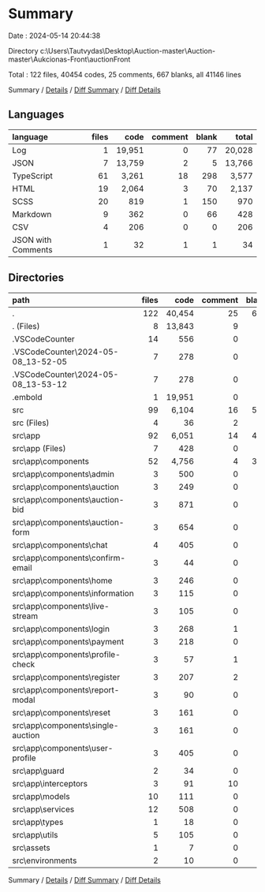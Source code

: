 # Summary

Date : 2024-05-14 20:44:38

Directory c:\\Users\\Tautvydas\\Desktop\\Auction-master\\Auction-master\\Aukcionas-Front\\auctionFront

Total : 122 files,  40454 codes, 25 comments, 667 blanks, all 41146 lines

Summary / [Details](details.md) / [Diff Summary](diff.md) / [Diff Details](diff-details.md)

## Languages
| language | files | code | comment | blank | total |
| :--- | ---: | ---: | ---: | ---: | ---: |
| Log | 1 | 19,951 | 0 | 77 | 20,028 |
| JSON | 7 | 13,759 | 2 | 5 | 13,766 |
| TypeScript | 61 | 3,261 | 18 | 298 | 3,577 |
| HTML | 19 | 2,064 | 3 | 70 | 2,137 |
| SCSS | 20 | 819 | 1 | 150 | 970 |
| Markdown | 9 | 362 | 0 | 66 | 428 |
| CSV | 4 | 206 | 0 | 0 | 206 |
| JSON with Comments | 1 | 32 | 1 | 1 | 34 |

## Directories
| path | files | code | comment | blank | total |
| :--- | ---: | ---: | ---: | ---: | ---: |
| . | 122 | 40,454 | 25 | 667 | 41,146 |
| . (Files) | 8 | 13,843 | 9 | 31 | 13,883 |
| .VSCodeCounter | 14 | 556 | 0 | 52 | 608 |
| .VSCodeCounter\\2024-05-08_13-52-05 | 7 | 278 | 0 | 26 | 304 |
| .VSCodeCounter\\2024-05-08_13-53-12 | 7 | 278 | 0 | 26 | 304 |
| .embold | 1 | 19,951 | 0 | 77 | 20,028 |
| src | 99 | 6,104 | 16 | 507 | 6,627 |
| src (Files) | 4 | 36 | 2 | 5 | 43 |
| src\\app | 92 | 6,051 | 14 | 498 | 6,563 |
| src\\app (Files) | 7 | 428 | 0 | 31 | 459 |
| src\\app\\components | 52 | 4,756 | 4 | 337 | 5,097 |
| src\\app\\components\\admin | 3 | 500 | 0 | 31 | 531 |
| src\\app\\components\\auction | 3 | 249 | 0 | 22 | 271 |
| src\\app\\components\\auction-bid | 3 | 871 | 0 | 53 | 924 |
| src\\app\\components\\auction-form | 3 | 654 | 0 | 24 | 678 |
| src\\app\\components\\chat | 4 | 405 | 0 | 42 | 447 |
| src\\app\\components\\confirm-email | 3 | 44 | 0 | 5 | 49 |
| src\\app\\components\\home | 3 | 246 | 0 | 19 | 265 |
| src\\app\\components\\information | 3 | 115 | 0 | 17 | 132 |
| src\\app\\components\\live-stream | 3 | 105 | 0 | 7 | 112 |
| src\\app\\components\\login | 3 | 268 | 1 | 9 | 278 |
| src\\app\\components\\payment | 3 | 218 | 0 | 15 | 233 |
| src\\app\\components\\profile-check | 3 | 57 | 1 | 6 | 64 |
| src\\app\\components\\register | 3 | 207 | 2 | 12 | 221 |
| src\\app\\components\\report-modal | 3 | 90 | 0 | 12 | 102 |
| src\\app\\components\\reset | 3 | 161 | 0 | 13 | 174 |
| src\\app\\components\\single-auction | 3 | 161 | 0 | 14 | 175 |
| src\\app\\components\\user-profile | 3 | 405 | 0 | 36 | 441 |
| src\\app\\guard | 2 | 34 | 0 | 6 | 40 |
| src\\app\\interceptors | 3 | 91 | 10 | 10 | 111 |
| src\\app\\models | 10 | 111 | 0 | 11 | 122 |
| src\\app\\services | 12 | 508 | 0 | 88 | 596 |
| src\\app\\types | 1 | 18 | 0 | 1 | 19 |
| src\\app\\utils | 5 | 105 | 0 | 14 | 119 |
| src\\assets | 1 | 7 | 0 | 2 | 9 |
| src\\environments | 2 | 10 | 0 | 2 | 12 |

Summary / [Details](details.md) / [Diff Summary](diff.md) / [Diff Details](diff-details.md)